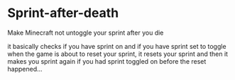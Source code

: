 # Sprint-after-death
Make Minecraft not untoggle your sprint after you die

it basically checks if you have sprint on and if you have sprint set to toggle when the game is about to reset your sprint, it resets your sprint and then it makes you sprint again if you had sprint toggled on before the reset happened...
